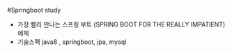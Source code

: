#Springboot study
* 가장 빨리 만나는 스프링 부트 (SPRING BOOT FOR THE REALLY IMPATIENT) 예제
* 기술스펙 java8 , springboot, jpa, mysql
